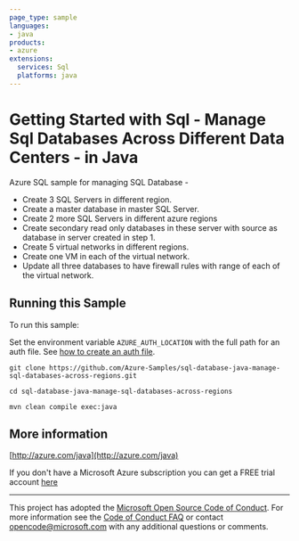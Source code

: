 ```yaml
---
page_type: sample
languages:
- java
products:
- azure
extensions:
  services: Sql
  platforms: java
---
```


# Getting Started with Sql - Manage Sql Databases Across Different Data Centers - in Java #


  Azure SQL sample for managing SQL Database -
   - Create 3 SQL Servers in different region.
   - Create a master database in master SQL Server.
   - Create 2 more SQL Servers in different azure regions
   - Create secondary read only databases in these server with source as database in server created in step 1.
   - Create 5 virtual networks in different regions.
   - Create one VM in each of the virtual network.
   - Update all three databases to have firewall rules with range of each of the virtual network.
 

## Running this Sample ##

To run this sample:

Set the environment variable `AZURE_AUTH_LOCATION` with the full path for an auth file. See [how to create an auth file](https://github.com/Azure/azure-libraries-for-java/blob/master/AUTH.md).

    git clone https://github.com/Azure-Samples/sql-database-java-manage-sql-databases-across-regions.git

    cd sql-database-java-manage-sql-databases-across-regions

    mvn clean compile exec:java

## More information ##

[http://azure.com/java](http://azure.com/java)

If you don't have a Microsoft Azure subscription you can get a FREE trial account [here](http://go.microsoft.com/fwlink/?LinkId=330212)

---

This project has adopted the [Microsoft Open Source Code of Conduct](https://opensource.microsoft.com/codeofconduct/). For more information see the [Code of Conduct FAQ](https://opensource.microsoft.com/codeofconduct/faq/) or contact [opencode@microsoft.com](mailto:opencode@microsoft.com) with any additional questions or comments.
